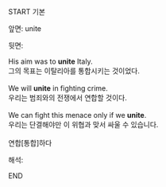 START
기본

앞면:
unite


뒷면:
<div>His aim was to <strong>unite</strong> Italy. </div><div><div>그의 목표는 이탈리아를 통합시키는 것이었다.</div></div><div><br></div><div><div>We will <strong>unite</strong> in fighting crime. </div><div><div>우리는 범죄와의 전쟁에서 연합할 것이다.</div></div></div><div><br></div><div><div>We can fight this menace only if we <strong>unite</strong>. </div><div><div>우리는 단결해야만 이 위협과 맞서 싸울 수 있습니다.</div></div></div><div><br></div><div>연합[통합]하다</div>


해석:
<!--ID: 1746614454904-->
END